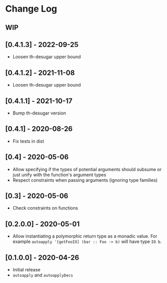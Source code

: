 # Change Log

## WIP

## [0.4.1.3] - 2022-09-25
  - Loosen th-desugar upper bound

## [0.4.1.2] - 2021-11-08
  - Loosen th-desugar upper bound

## [0.4.1.1] - 2021-10-17
  - Bump th-desugar version

## [0.4.1] - 2020-08-26
  - Fix tests in dist

## [0.4] - 2020-05-06
  - Allow specifying if the types of potential arguments should subsume or just
    unify with the function's argument types
  - Respect constraints when passing arguments (ignoring type families)

## [0.3] - 2020-05-06
  - Check constraints on functions

## [0.2.0.0] - 2020-05-01
  - Allow instantiating a polymorphic return type as a monadic value. For
    example `autoapply '[getFooIO] (bar :: Foo -> b)` will have type `IO b`.

## [0.1.0.0] - 2020-04-26
  - Initial release
  - `autoapply` and `autoapplyDecs`
